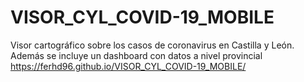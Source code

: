 # VISOR_CYL_COVID-19_MOBILE
Visor cartográfico sobre los casos de coronavirus en Castilla y León. Además se incluye un dashboard con datos a nivel provincial
https://ferhd96.github.io/VISOR_CYL_COVID-19_MOBILE/
